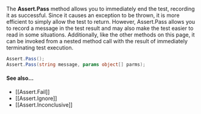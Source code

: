 The **Assert.Pass** method allows you to immediately end the test, recording
it as successful. Since it causes an exception to be thrown, it is more
efficient to simply allow the test to return. However, Assert.Pass allows
you to record a message in the test result and may also make the test
easier to read in some situations. Additionally, like the other methods
on this page, it can be invoked from a nested method call with the
result of immediately terminating test execution.

```csharp
Assert.Pass();
Assert.Pass(string message, params object[] parms);
```

#### See also...
 * [[Assert.Fail]]
 * [[Assert.Ignore]]
 * [[Assert.Inconclusive]]
